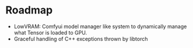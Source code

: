 # Roadmap

+ LowVRAM: Comfyui model manager like system to dynamically manage what Tensor is loaded to GPU.
+ Graceful handling of C++ exceptions thrown by libtorch
